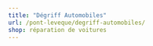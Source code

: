 ```yaml
---
title: "Dégriff Automobiles"
url: /pont-leveque/degriff-automobiles/
shop: réparation de voitures
---
```

